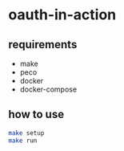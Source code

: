 # oauth-in-action
## requirements
- make
- peco
- docker
- docker-compose

## how to use
```sh
make setup
make run
```
